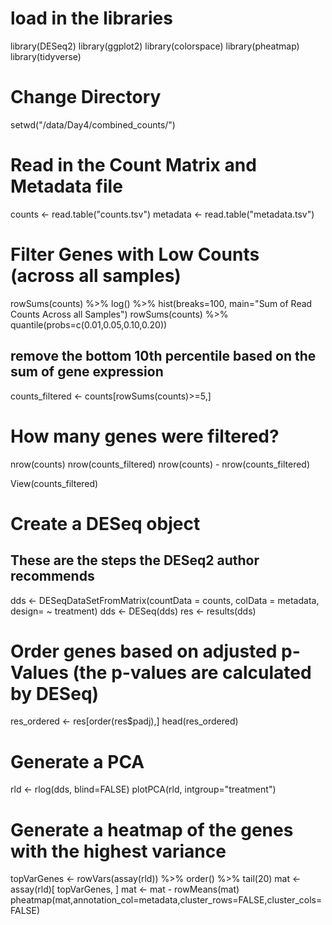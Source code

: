 # load in the libraries
library(DESeq2)
library(ggplot2)
library(colorspace)
library(pheatmap)
library(tidyverse)

# Change Directory
setwd("/data/Day4/combined_counts/")

# Read in the Count Matrix and Metadata file
counts <- read.table("counts.tsv")
metadata <- read.table("metadata.tsv")

# Filter Genes with Low Counts (across all samples)
rowSums(counts) %>% log() %>% hist(breaks=100, main="Sum of Read Counts Across all Samples")
rowSums(counts) %>% quantile(probs=c(0.01,0.05,0.10,0.20))
## remove the bottom 10th percentile based on the sum of gene expression
counts_filtered <- counts[rowSums(counts)>=5,]

# How many genes were filtered?
nrow(counts)
nrow(counts_filtered)
nrow(counts) - nrow(counts_filtered)

View(counts_filtered)

# Create a DESeq object
## These are the steps the DESeq2 author recommends
dds <- DESeqDataSetFromMatrix(countData = counts,
                              colData = metadata,
                              design= ~ treatment)
dds <- DESeq(dds)
res <- results(dds)

# Order genes based on adjusted p-Values (the p-values are calculated by DESeq)
res_ordered <- res[order(res$padj),]
head(res_ordered)

# Generate a PCA
rld <- rlog(dds, blind=FALSE)
plotPCA(rld, intgroup="treatment")

# Generate a heatmap of the genes with the highest variance
topVarGenes <- rowVars(assay(rld)) %>% order() %>% tail(20)
mat <- assay(rld)[ topVarGenes, ]
mat <- mat - rowMeans(mat)
pheatmap(mat,annotation_col=metadata,cluster_rows=FALSE,cluster_cols=FALSE)
